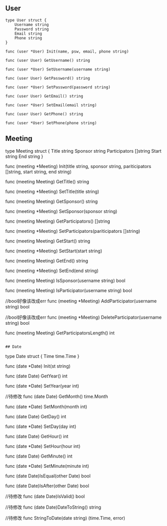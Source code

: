 ## User
```
type User struct {
	Username string
	Password string
	Email string
	Phone string
}

func (user *User) Init(name, psw, email, phone string) 

func (user User) GetUsername() string 

func (user *User) SetUsername(username string) 

func (user User) GetPassword() string 

func (user *User) SetPassword(password string) 

func (user User) GetEmail() string 

func (user *User) SetEmail(email string) 

func (user User) GetPhone() string 

func (user *User) SetPhone(phone string) 

```


## Meeting

type Meeting struct {
	Title string
	Sponsor string
	Participators []string
	Start string
	End string
}

func (meeting *Meeting) Init(title string, sponsor string, 
	pariticipators []string, start string, end string) 

func (meeting Meeting) GetTitle() string 

func (meeting *Meeting) SetTitle(title string) 

func (meeting Meeting) GetSponsor() string 

func (meeting *Meeting) SetSponsor(sponsor string) 

func (meeting Meeting) GetParticipators() []string 

func (meeting *Meeting) SetParticipators(pariticipators []string) 

func (meeting Meeting) GetStart() string 

func (meeting *Meeting) SetStart(start string) 

func (meeting Meeting) GetEnd() string 

func (meeting *Meeting) SetEnd(end string) 

func (meeting Meeting) IsSponsor(username string) bool

func (meeting Meeting) IsParticipator(username string) bool 

//bool好像该改成err
func (meeting *Meeting) AddParticipator(username string) bool 

//bool好像该改成err
func (meeting *Meeting) DeleteParticipator(username string) bool 

func (meeting Meeting) GetParticipatorsLength() int 

```

## Date

```

type Date struct {
	Time time.Time
}

func (date *Date) Init(st string) 

func (date Date) GetYear() int 

func (date *Date) SetYear(year int) 

//待修改
func (date Date) GetMonth() time.Month 

func (date *Date) SetMonth(month int) 

func (date Date) GetDay() int

func (date *Date) SetDay(day int)

func (date Date) GetHour() int 

func (date *Date) SetHour(hour int) 

func (date Date) GetMinute() int 

func (date *Date) SetMinute(minute int) 

func (date Date)IsEqual(other Date) bool

func (date Date)IsAfter(other Date) bool 

//待修改
func (date Date)IsValid() bool 

//待修改
func (date Date)DateToString() string 

//待修改
func StringToDate(date string) (time.Time, error) 

```
